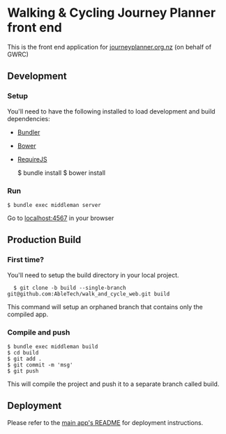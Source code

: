 # Walking & Cycling Journey Planner front end

This is the front end application for [journeyplanner.org.nz](http://www.journeyplanner.org.nz) (on behalf of GWRC)

## Development

### Setup

You'll need to have the following installed to load development and build dependencies:
* [Bundler](http://bundler.io/)
* [Bower](http://bower.io/)
* [RequireJS](http://requirejs.org/docs/optimization.html)

    $ bundle install
    $ bower install

### Run

    $ bundle exec middleman server

Go to [localhost:4567](http://localhost:4567) in your browser

## Production Build

### First time?

You'll need to setup the build directory in your local project.

      $ git clone -b build --single-branch git@github.com:AbleTech/walk_and_cycle_web.git build

This command will setup an orphaned branch that contains only the compiled app.

### Compile and push

    $ bundle exec middleman build
    $ cd build
    $ git add .
    $ git commit -m 'msg'
    $ git push

This will compile the project and push it to a separate branch called build.

## Deployment

Please refer to the [main app's README](https://github.com/AbleTech/gwrc_walking_and_cycling/blob/master/README.md#deployment) for deployment instructions.
